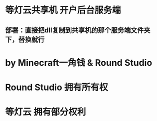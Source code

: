# 等灯云共享机 开户后台服务端

## 部署：直接把dll复制到共享机的那个服务端文件夹下，替换就行
# by Minecraft一角钱 & Round Studio

# Round Studio 拥有所有权
# 等灯云 拥有部分权利
